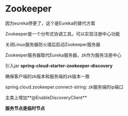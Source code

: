 # Zookeeper

因为eureka停更了，这个是Eureka的替代方案

Zookeeper是一个分布式协调工具。可以实现注册中心功能

关闭Linux服务器防火墙后启动Zookeeper服务器

Zookeeper服务器取代Eureka服务器，zk作为服务注册中心

引入jar **spring-cloud-starter-zookeeper-discovery**

确保客户端的zk版本和服务端的zk版本一致

spring.cloud.zookeeper.connect-string: zk服务端的ip端口

主类上增加**@EnableDiscoveryClient**

**服务节点是临时节点**

